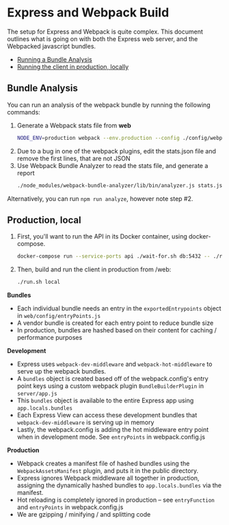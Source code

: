 
# Express and Webpack Build

The setup for Express and Webpack is quite complex. This document outlines what is going on with both the Express web server, and the Webpacked javascript bundles.

* [Running a Bundle Analysis](#bundle-analysis)
* [Running the client in production, locally](#production-local)

## Bundle Analysis

You can run an analysis of the webpack bundle by running the following commands:

1. Generate a Webpack stats file from **web**
    ```bash
    NODE_ENV=production webpack --env.production --config ./config/webpack.prod.js --profile --json > stats.json
    ```
1. Due to a bug in one of the webpack plugins, edit the stats.json file and remove the first lines, that are not JSON
1. Use Webpack Bundle Analyzer to read the stats file, and generate a report
    ```bash
    ./node_modules/webpack-bundle-analyzer/lib/bin/analyzer.js stats.json
    ```

Alternatively, you can run `npm run analyze`, however note step #2.

## Production, local

1. First, you'll want to run the API in its Docker container, using docker-compose.
    ```bash
    docker-compose run --service-ports api ./wait-for.sh db:5432 -- ./run.sh devstart
    ```
2. Then, build and run the client in production from /web:
    ```bash
    ./run.sh local
    ```


**Bundles**

* Each individual bundle needs an entry in the `exportedEntrypoints` object in `web/config/entryPoints.js`
* A vendor bundle is created for each entry point to reduce bundle size
* In production, bundles are hashed based on their content for caching / performance purposes

**Development**

* Express uses `webpack-dev-middleware` and `webpack-hot-middleware` to serve up the webpack bundles.
* A `bundles` object is created based off of the webpack.config's entry point keys using a custom webpack plugin `BundleBuilderPlugin` in `server/app.js`
* This `bundles` object is available to the entire Express app using `app.locals.bundles`
* Each Express View can access these development bundles that `webpack-dev-middleware` is serving up in memory
* Lastly, the webpack.config is adding the hot middleware entry point when in development mode. See `entryPoints` in webpack.config.js

**Production**

* Webpack creates a manifest file of hashed bundles using the `WebpackAssetsManifest` plugin, and puts it in the public directory.
* Express ignores Webpack middleware all together in production, assigning the dynamically hashed bundles to `app.locals.bundles` via the manifest.
* Hot reloading is completely ignored in production – see `entryFunction` and `entryPoints` in webpack.config.js
* We are gzipping / minifying / and splitting code
